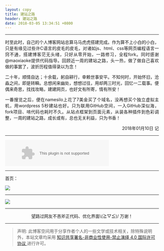 ```yaml
---
layout: copy
title: 建站之路
header: 建站之路
date: 2018-03-05 13:34:51 +0800
---
```



-----------------------------------------

<p align="justify">时至此时，自己的个人博客网站总算马马虎虎搭建完成。作为算不上小白的小白，只是有缘见过些许C语言的皮毛的皮毛，对诸如js、html、css等网页编程语言一窍不通，搭建博客茫无头绪，只好从零开始，一路修习，全程fork。同时感谢@maoxiaoke提供代码指导。回顾近一周的建站之路，头一热，做了做自己喜欢做的事罢了，波折历程值得录以为念！</p>

<p align="justify">二十年，顺情自达；十余载，躬自耕行，幸赖世事安平。不知何时，开始怀旧，沧淼之间，即是转瞬。总想闲来幽处，想想过往，用却两三时光，回忆一二载事。便偶来奇思，找找攻略，建建网页，也好文有所寄，情有所安！</p>

<p align="justify">一番搜览之后，便在namesilo上花了7美金买了个域名，没再想买个独立虚拟主机，用wordpress 5秒建站也好。只为联用GitHub空间，一入GitHub深似海，fork项目、啃代码也耗时不久。从站点框架到页面元素，从装各种插件到色彩调整，一周的建站之路，成长或有，总也无关利益，只为书香！</p>

<p align="right">2018年01月10日 记</p>


-----------------------------------------

<embed src="//music.163.com/style/swf/widget.swf?sid=819439&type=2&auto=1&width=320&height=66" width="340" height="86"  allowNetworking="all"></embed>

-----------------------------------------
首页：

<img src="{{ '/road/images/1.jpg' | prepend: site.baseurl }}" />

-----------------------------------------

<img src="{{ '/road/images/2.jpg' | prepend: site.baseurl }}" />

-----------------------------------------

<p align="center">望路过网友不吝斧正代码、优化界面\(≧▽≦)/  万谢！</p>

-----------------------------------------



>声明: 此博客空间用于分享作者个人的一些文学或技术相关，除特殊说明外，本站文章均采用 <a rel="license" href="https://creativecommons.org/licenses/by-nc-nd/4.0/deed.zh"> 知识共享署名-非商业性使用-禁止演绎 4.0 国际许可协议 </a>进行许可。
